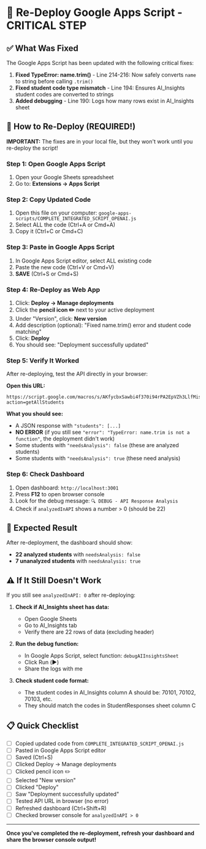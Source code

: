 # 🚀 Re-Deploy Google Apps Script - CRITICAL STEP

## ✅ What Was Fixed

The Google Apps Script has been updated with the following critical fixes:

1. **Fixed TypeError: name.trim()** - Line 214-216: Now safely converts `name` to string before calling `.trim()`
2. **Fixed student code type mismatch** - Line 194: Ensures AI_Insights student codes are converted to strings
3. **Added debugging** - Line 190: Logs how many rows exist in AI_Insights sheet

## 🔧 How to Re-Deploy (REQUIRED!)

**IMPORTANT:** The fixes are in your local file, but they won't work until you re-deploy the script!

### Step 1: Open Google Apps Script

1. Open your Google Sheets spreadsheet
2. Go to: **Extensions → Apps Script**

### Step 2: Copy Updated Code

1. Open this file on your computer: `google-apps-scripts/COMPLETE_INTEGRATED_SCRIPT_OPENAI.js`
2. Select ALL the code (Ctrl+A or Cmd+A)
3. Copy it (Ctrl+C or Cmd+C)

### Step 3: Paste in Google Apps Script

1. In Google Apps Script editor, select ALL existing code
2. Paste the new code (Ctrl+V or Cmd+V)
3. **SAVE** (Ctrl+S or Cmd+S)

### Step 4: Re-Deploy as Web App

1. Click: **Deploy → Manage deployments**
2. Click the **pencil icon ✏️** next to your active deployment
3. Under "Version", click: **New version**
4. Add description (optional): "Fixed name.trim() error and student code matching"
5. Click: **Deploy**
6. You should see: "Deployment successfully updated"

### Step 5: Verify It Worked

After re-deploying, test the API directly in your browser:

**Open this URL:**
```
https://script.google.com/macros/s/AKfycbxSawbi4f370i94rPA2EpVZh3LlfMisq7uu6r3pS0Q3rQU8nW5qTk_Witm1FVd5kQtb/exec?action=getAllStudents
```

**What you should see:**
- A JSON response with `"students": [...]`
- **NO ERROR** (if you still see `"error": "TypeError: name.trim is not a function"`, the deployment didn't work)
- Some students with `"needsAnalysis": false` (these are analyzed students)
- Some students with `"needsAnalysis": true` (these need analysis)

### Step 6: Check Dashboard

1. Open dashboard: `http://localhost:3001`
2. Press **F12** to open browser console
3. Look for the debug message: `🔍 DEBUG - API Response Analysis`
4. Check if `analyzedInAPI` shows a number > 0 (should be 22)

## 🎯 Expected Result

After re-deployment, the dashboard should show:
- **22 analyzed students** with `needsAnalysis: false`
- **7 unanalyzed students** with `needsAnalysis: true`

## ⚠️ If It Still Doesn't Work

If you still see `analyzedInAPI: 0` after re-deploying:

1. **Check if AI_Insights sheet has data:**
   - Open Google Sheets
   - Go to AI_Insights tab
   - Verify there are 22 rows of data (excluding header)

2. **Run the debug function:**
   - In Google Apps Script, select function: `debugAIInsightsSheet`
   - Click Run (▶️)
   - Share the logs with me

3. **Check student code format:**
   - The student codes in AI_Insights column A should be: 70101, 70102, 70103, etc.
   - They should match the codes in StudentResponses sheet column C

## 📋 Quick Checklist

- [ ] Copied updated code from `COMPLETE_INTEGRATED_SCRIPT_OPENAI.js`
- [ ] Pasted in Google Apps Script editor
- [ ] Saved (Ctrl+S)
- [ ] Clicked Deploy → Manage deployments
- [ ] Clicked pencil icon ✏️
- [ ] Selected "New version"
- [ ] Clicked "Deploy"
- [ ] Saw "Deployment successfully updated"
- [ ] Tested API URL in browser (no error)
- [ ] Refreshed dashboard (Ctrl+Shift+R)
- [ ] Checked browser console for `analyzedInAPI > 0`

---

**Once you've completed the re-deployment, refresh your dashboard and share the browser console output!**
